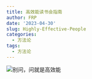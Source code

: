 ```yaml
---
title: 高效能读书会指南
author: FRP
date: '2023-04-30'
slug: Highly-Effective-People
categories:
  - 方法论
tags: 
  - 方法论
---
```

![别问，问就是高效能](https://s1.vika.cn/space/2023/04/30/3e47658f63314e86be35087592f6972c)